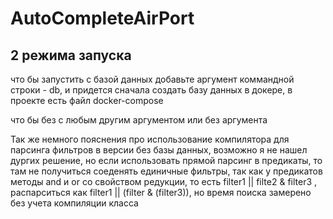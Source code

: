 # AutoCompleteAirPort
## 2 режима запуска
что бы запустить с базой данных добавьте аргумент коммандной строки - db, и придется сначала создать базу данных в докере, в проекте есть файл docker-compose

что бы без с любым другим аргументом или без аргумента

Так же немного пояснения про использование компилятора для парсинга фильтров в версии без базы данных, возможно я не нашел дургих решение, но если использовать прямой парсинг в предикаты, то там не получиться соеденять единичные фильтры, так как у предикатов методы and и or со свойством редукции, то есть filter1 || filte2 & filter3 , распарситься как filter1 || (filter & (filter3)), но время поиска замерено без учета компиляции класса
